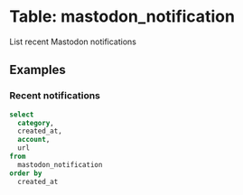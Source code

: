 # Table: mastodon_notification

List recent Mastodon notifications

## Examples

### Recent notifications

```sql
select
  category,
  created_at,
  account,
  url
from
  mastodon_notification
order by
  created_at
```

